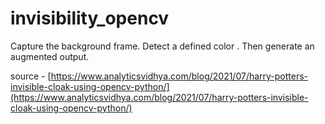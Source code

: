 # invisibility_opencv
Capture the background frame. Detect a defined color . Then generate an augmented output. 

source - [https://www.analyticsvidhya.com/blog/2021/07/harry-potters-invisible-cloak-using-opencv-python/](https://www.analyticsvidhya.com/blog/2021/07/harry-potters-invisible-cloak-using-opencv-python/)
